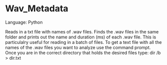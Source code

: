 # Wav_Metadata
Language: Python

Reads in a txt file with names of .wav files. 
Finds the .wav files in the same folder and prints out the name and duration (ms) of each .wav file. 
This is particulalry useful for reading in a batch of files.
To get a text file with all the names of the .wav files you want to analyze use the command prompt.
Once you are in the correct directory that holds the desired files type: dir /b > dir.txt 
